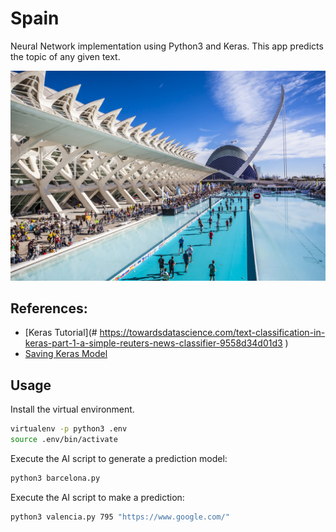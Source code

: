 # Spain
Neural Network implementation using Python3 and Keras.
This app predicts the topic of any given text.

![image-alt](./valencia.jpg)

## References:
- [Keras Tutorial](# https://towardsdatascience.com/text-classification-in-keras-part-1-a-simple-reuters-news-classifier-9558d34d01d3
)
- [Saving Keras Model](https://machinelearningmastery.com/save-load-keras-deep-learning-models/)

## Usage
Install the virtual environment.
```bash
virtualenv -p python3 .env
source .env/bin/activate
```
Execute the AI script to generate a prediction model:
```bash
python3 barcelona.py
```
Execute the AI script to make a prediction:
```bash
python3 valencia.py 795 "https://www.google.com/"
```
